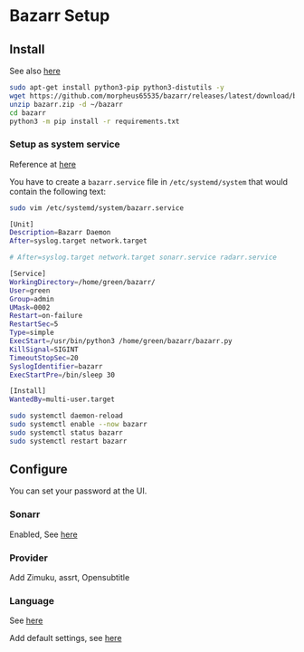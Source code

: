 # Bazarr Setup

## Install

See also [here](https://wiki.bazarr.media/Getting-Started/Installation/Linux/linux/)

```bash
sudo apt-get install python3-pip python3-distutils -y
wget https://github.com/morpheus65535/bazarr/releases/latest/download/bazarr.zip
unzip bazarr.zip -d ~/bazarr
cd bazarr
python3 -m pip install -r requirements.txt
```

### Setup as system service

Reference at [here](https://wiki.bazarr.media/Getting-Started/Autostart/Linux/linux/)

You have to create a `bazarr.service` file in `/etc/systemd/system` that would contain the following text:

```bash
sudo vim /etc/systemd/system/bazarr.service
```

```bash
[Unit]
Description=Bazarr Daemon
After=syslog.target network.target

# After=syslog.target network.target sonarr.service radarr.service

[Service]
WorkingDirectory=/home/green/bazarr/
User=green
Group=admin
UMask=0002
Restart=on-failure
RestartSec=5
Type=simple
ExecStart=/usr/bin/python3 /home/green/bazarr/bazarr.py
KillSignal=SIGINT
TimeoutStopSec=20
SyslogIdentifier=bazarr
ExecStartPre=/bin/sleep 30

[Install]
WantedBy=multi-user.target
```

```bash
sudo systemctl daemon-reload
sudo systemctl enable --now bazarr
sudo systemctl status bazarr
sudo systemctl restart bazarr

```

## Configure

You can set your password at the UI.

### Sonarr

Enabled, See [here](https://wiki.bazarr.media/Getting-Started/Setup-Guide/#sonarr)

### Provider

Add Zimuku, assrt, Opensubtitle

### Language

See [here](https://wiki.bazarr.media/Getting-Started/Setup-Guide/#languages)

Add default settings, see [here](https://wiki.bazarr.media/Getting-Started/Setup-Guide/#default-settings)
